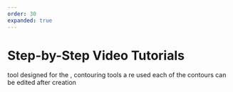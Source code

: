 ```yaml
---
order: 30
expanded: true
---
```


# Step-by-Step Video Tutorials



tool designed for the , contouring tools a re used
each of the contours can be edited after creation